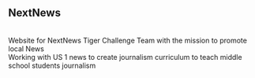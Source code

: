 ## NextNews
<br />Website for NextNews Tiger Challenge Team with the mission to promote local News
<br />Working with US 1 news to create journalism curriculum to teach middle school students journalism
